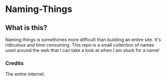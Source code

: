 Naming-Things
=============

## What is this?
Naming things is somethimes more difficult than building an entire site. It's ridiculous and time consuming. This repo is a small collection of names used around the web that I can take a look at when I am stuck for a name!

### Credits
The entire internet.
